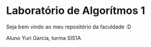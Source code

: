 # Laboratório de Algorítmos 1 #
Seja bem vindo ao meu repositório da faculdade :D

Aluno Yuri Garcia, turma SIS1A
